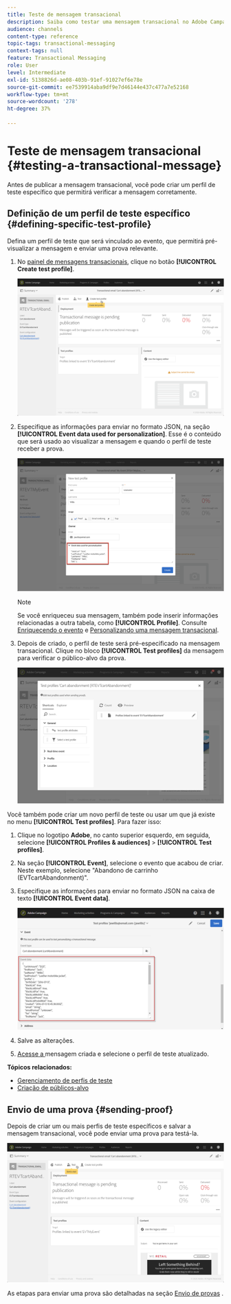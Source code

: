 ```yaml
---
title: Teste de mensagem transacional
description: Saiba como testar uma mensagem transacional no Adobe Campaign.
audience: channels
content-type: reference
topic-tags: transactional-messaging
context-tags: null
feature: Transactional Messaging
role: User
level: Intermediate
exl-id: 5138826d-ae08-403b-91ef-91027ef6e78e
source-git-commit: ee7539914aba9df9e7d46144e437c477a7e52168
workflow-type: tm+mt
source-wordcount: '278'
ht-degree: 37%

---
```


# Teste de mensagem transacional {#testing-a-transactional-message}

Antes de publicar a mensagem transacional, você pode criar um perfil de teste específico que permitirá verificar a mensagem corretamente.

## Definição de um perfil de teste específico {#defining-specific-test-profile}

Defina um perfil de teste que será vinculado ao evento, que permitirá pré-visualizar a mensagem e enviar uma prova relevante.

1. No [painel de mensagens transacionais](../../channels/using/editing-transactional-message.md#accessing-transactional-messages), clique no botão **[!UICONTROL Create test profile]**.

   ![](assets/message-center_test-profile.png)

1. Especifique as informações para enviar no formato JSON, na seção **[!UICONTROL Event data used for personalization]**. Esse é o conteúdo que será usado ao visualizar a mensagem e quando o perfil de teste receber a prova.

   ![](assets/message-center_event-data.png)

   >[!NOTE]
   >
   >Se você enriqueceu sua mensagem, também pode inserir informações relacionadas a outra tabela, como **[!UICONTROL Profile]**. Consulte [Enriquecendo o evento](../../channels/using/configuring-transactional-event.md#enriching-the-transactional-message-content) e [Personalizando uma mensagem transacional](../../channels/using/editing-transactional-message.md#personalizing-a-transactional-message).

1. Depois de criado, o perfil de teste será pré-especificado na mensagem transacional. Clique no bloco **[!UICONTROL Test profiles]** da mensagem para verificar o público-alvo da prova.

   ![](assets/message-center_5.png)

Você também pode criar um novo perfil de teste ou usar um que já existe no menu **[!UICONTROL Test profiles]**. Para fazer isso:

1. Clique no logotipo **Adobe**, no canto superior esquerdo, em seguida, selecione **[!UICONTROL Profiles & audiences]** > **[!UICONTROL Test profiles]**.
1. Na seção **[!UICONTROL Event]**, selecione o evento que acabou de criar. Neste exemplo, selecione &quot;Abandono de carrinho (EVTcartAbandonment)&quot;.
1. Especifique as informações para enviar no formato JSON na caixa de texto **[!UICONTROL Event data]**.

   ![](assets/message-center_3.png)

1. Salve as alterações.
1. [Acesse a ](../../channels/using/editing-transactional-message.md#accessing-transactional-messages) mensagem criada e selecione o perfil de teste atualizado.

**Tópicos relacionados:**

* [Gerenciamento de perfis de teste](../../audiences/using/managing-test-profiles.md)
* [Criação de públicos-alvo](../../audiences/using/creating-audiences.md)

## Envio de uma prova {#sending-proof}

Depois de criar um ou mais perfis de teste específicos e salvar a mensagem transacional, você pode enviar uma prova para testá-la.

![](assets/message-center_10.png)

As etapas para enviar uma prova são detalhadas na seção [Envio de provas](../../sending/using/sending-proofs.md) .
